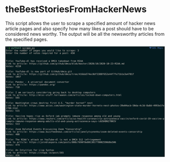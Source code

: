 # theBestStoriesFromHackerNews
This script allows the user to scrape a specified amount of hacker news article pages and also specify
how many likes a post should have to be considered news worthy. The output will be all the newsworthy articles from the specified pages.

![img](https://raw.githubusercontent.com/rubendplaza/theBestStoriesFromHackerNews/main/img.png)
